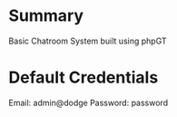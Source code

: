 # Summary
Basic Chatroom System built using phpGT

# Default Credentials
Email: admin@dodge
Password: password
